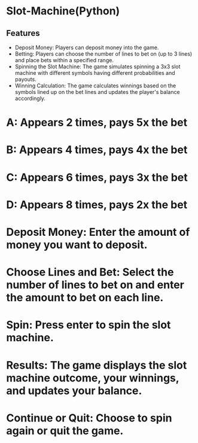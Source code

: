 # Slot-Machine(Python)

## Features
- Deposit Money: Players can deposit money into the game.
- Betting: Players can choose the number of lines to bet on (up to 3 lines) and place bets within a specified range.
- Spinning the Slot Machine: The game simulates spinning a 3x3 slot machine with different symbols having different probabilities and payouts.
- Winning Calculation: The game calculates winnings based on the symbols lined up on the bet lines and updates the player's balance accordingly.

<!-- Symbols and Values -->
# A: Appears 2 times, pays 5x the bet
# B: Appears 4 times, pays 4x the bet
# C: Appears 6 times, pays 3x the bet
# D: Appears 8 times, pays 2x the bet

<!-- How to Play -->
# Deposit Money: Enter the amount of money you want to deposit.
# Choose Lines and Bet: Select the number of lines to bet on and enter the amount to bet on each line.
# Spin: Press enter to spin the slot machine.
# Results: The game displays the slot machine outcome, your winnings, and updates your balance.
# Continue or Quit: Choose to spin again or quit the game.
